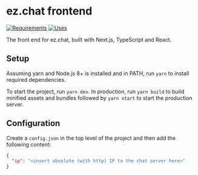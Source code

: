# ez.chat frontend

[![Requirements](https://img.shields.io/badge/requires-Node.js%206%2B-brightgreen.svg?style=popout&logo=node.js)](https://nodejs.org/en/download/) [![Uses](https://img.shields.io/badge/uses-React%2016-61dafb.svg?style=flat&logo=react)](https://reactjs.org)

The front end for ez.chat, built with Next.js, TypeScript and React.

## Setup

Assuming yarn and Node.js 8+ is installed and in PATH, run `yarn` to install required dependencies.

To start the project, run `yarn dev`. In production, run `yarn build` to build minified assets and bundles followed by `yarn start` to start the production server.

## Configuration

Create a `config.json` in the top level of the project and then add the following content:

```json
{
  "ip": "<insert absolute (with http) IP to the chat server here>"
}
```
